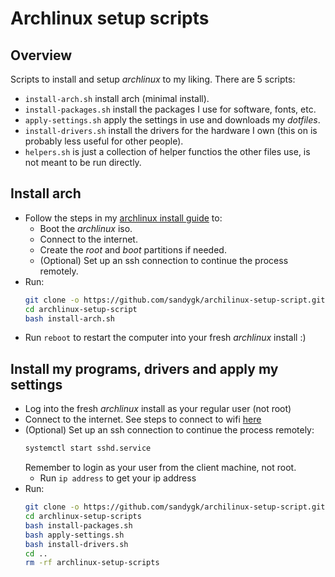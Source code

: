 # Archlinux setup scripts

## Overview

Scripts to install and setup *archlinux* to my liking. There are 5 scripts:
- `install-arch.sh` install arch (minimal install).
- `install-packages.sh` install the packages I use for software, fonts, etc.
- `apply-settings.sh` apply the settings in use and downloads my *dotfiles*.
- `install-drivers.sh` install the drivers for the hardware I own (this on is probably less useful for other people).
- `helpers.sh` is just a collection of helper functios the other files use, is not meant to be run directly.

## Install arch

- Follow the steps in my [archlinux install guide](https://github.com/sandygk/guides/blob/master/archlinux-setup/installation-process/install.md) to:
  - Boot the *archlinux* iso.
  - Connect to the internet.
  - Create the *root* and *boot* partitions if needed.
  - (Optional) Set up an ssh connection to continue the process remotely.
- Run:
  ```sh
  git clone -o https://github.com/sandygk/archilinux-setup-script.git
  cd archlinux-setup-script
  bash install-arch.sh
  ```
- Run `reboot` to restart the computer into your fresh *archlinux* install :)

## Install my programs, drivers and apply my settings

- Log into the fresh *archlinux* install as your regular user (not root)
- Connect to the internet. See steps to connect to wifi [here](https://github.com/sandygk/guides/blob/master/archlinux-setup/settings/connect-to-wifi.md)
- (Optional) Set up an ssh connection to continue the process remotely:
  ```sh
  systemctl start sshd.service
  ```
  Remember to login as your user from the client machine, not root.
  - Run `ip address` to get your ip address
- Run:
  ```sh
  git clone -o https://github.com/sandygk/archilinux-setup-script.git
  cd archlinux-setup-scripts
  bash install-packages.sh
  bash apply-settings.sh
  bash install-drivers.sh
  cd ..
  rm -rf archlinux-setup-scripts
  ```

